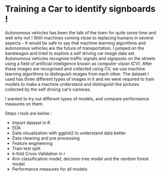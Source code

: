 # Training a Car to identify signboards ! 

Autonomous vehicles has been the talk of the town for quite some time and well why not ! With machines coming close to replacing humans in several aspects - It would be safe to say that machine learning algorithms and autonomous vehicles are the future of transportation. I jumped on the bandwagon and tried to explore a self driving car image data set. Autonomous vehicles recognise traffic signals and signposts on the streets using a field of artificial intelligence known as computer vision (CV). After these images are recognised and collected using CV, we use machine learning algorithms to distinguish images from each other. The dataset I used has three different types of images in it and we were required to train models to make a machine understand and distinguish the pictures collected by the self driving car’s cameras. 

I wanted to try out different types of models, and compare performance measures on them.  

Steps I took are below  : 
- Import dataset in R
- EDA
- Data visualization with ggplot2 to understand data better
- Data cleaning and pre processing
- Feature engineering
- Train test split
- k-fold Cross Validation in r
- Knn classification model, decision tree model and the random forest model
- Performance measures for all models

